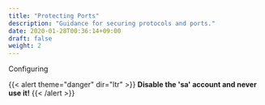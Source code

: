 ```yaml
---
title: "Protecting Ports"
description: "Guidance for securing protocols and ports."
date: 2020-01-28T00:36:14+09:00
draft: false
weight: 2
---
```


Configuring 

{{< alert theme="danger" dir="ltr" >}} **Disable the 'sa' account and never use it!**
{{< /alert >}}
